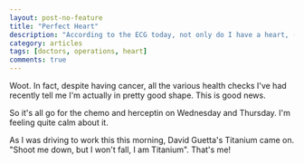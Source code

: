 ```yaml
---
layout: post-no-feature
title: "Perfect Heart"
description: "According to the ECG today, not only do I have a heart, (in your face doubters), I've got a perfect one."
category: articles
tags: [doctors, operations, heart]
comments: true
---
```


Woot.  In fact, despite having cancer, all the various health checks I've had recently tell me I'm actually in pretty good shape.  This is good news.

So it's all go for the chemo and herceptin on Wednesday and Thursday.  I'm feeling quite calm about it.

As I was driving to work this this morning, David Guetta's Titanium came on.  "Shoot me down, but I won't fall, I am Titanium".  That's me!
